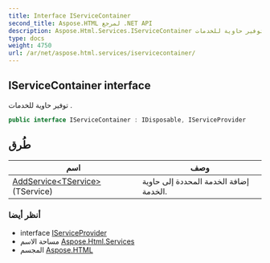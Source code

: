 ```yaml
---
title: Interface IServiceContainer
second_title: Aspose.HTML لمرجع .NET API
description: Aspose.Html.Services.IServiceContainer واجهه المستخدم. توفير حاوية للخدمات .
type: docs
weight: 4750
url: /ar/net/aspose.html.services/iservicecontainer/
---
```

## IServiceContainer interface

توفير حاوية للخدمات .

```csharp
public interface IServiceContainer : IDisposable, IServiceProvider
```

## طُرق

| اسم | وصف |
| --- | --- |
| [AddService&lt;TService&gt;](../../aspose.html.services/iservicecontainer/addservice/)(TService) | إضافة الخدمة المحددة إلى حاوية الخدمة. |

### أنظر أيضا

* interface [IServiceProvider](../iserviceprovider/)
* مساحة الاسم [Aspose.Html.Services](../../aspose.html.services/)
* المجسم [Aspose.HTML](../../)


